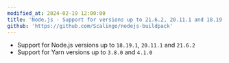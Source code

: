```yaml
---
modified_at: 2024-02-19 12:00:00
title: 'Node.js - Support for versions up to 21.6.2, 20.11.1 and 18.19.1'
github: 'https://github.com/Scalingo/nodejs-buildpack'
---
```


- Support for Node.js versions up to `18.19.1`, `20.11.1` and `21.6.2`
- Support for Yarn versions up to `3.8.0` and `4.1.0`
